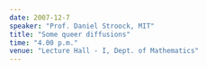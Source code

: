 ```yaml
---
date: 2007-12-7
speaker: "Prof. Daniel Stroock, MIT"
title: "Some queer diffusions"
time: "4.00 p.m." 
venue: "Lecture Hall - I, Dept. of Mathematics"
---
```


